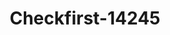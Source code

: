 ---
f_zip-code: 95076
f_state-code: CA
title: Checkfirst-14245
f_phone: 831-724-2377
f_city-only: Watsonville
f_address: 1205 Freedom Boulevard # 3 Watsonville
f_location-unique-id: '14245'
slug: checkfirst-14245
updated-on: '2024-05-30T13:46:58.046Z'
created-on: '2024-05-30T13:36:59.803Z'
published-on: '2024-05-30T13:54:32.469Z'
f_city-state: cms/city/watsonville-ca.md
f_company: cms/company/checkfirst.md
f_state: cms/state/california.md
layout: '[payday-loan].html'
tags: payday-loan
---